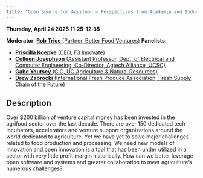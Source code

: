 ```yaml
---
title: "Open Source for Agrifood – Perspectives from Academia and Industry"
---
```


**Thursday, April 24 2025**
**11:25-12:35**

**Moderator**: [**Rob Trice** (Partner, Better Food Ventures)](../speakers/rob-trice.md)
**Panelists**:

- [**Priscilla Koepke** (CEO, F3 Innovate)](../speakers/priscilla-koepke.md)
- [**Colleen Josephson** (Assistant Professor, Dept. of Electrical and Computer Engineering, Co-Director, Agtech Alliance, UCSC)](../speakers/colleen-josephson.md)
- [**Gabe Youtsey** (CIO, UC Agriculture & Natural Resources)](../speakers/gabe-youtsey.md)
- [**Drew Zabrocki** (International Fresh Produce Association, Fresh Supply Chain of the Future)](../speakers/drew-zabrocki.md)

## Description

Over $200 billion of venture capital money has been invested in the agrifood sector over the last decade. There are over 150 dedicated tech incubators, accelerators and venture support organizations around the world dedicated to agriculture. Yet we have yet to solve major challenges related to food production and processing. We need new models of innovation and open innovation is a tool that has been under utilized in a sector with very little profit margin historically. How can we better leverage open software and systems and greater collaboration to meet agriculture’s numerous challenges?
